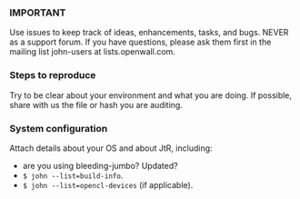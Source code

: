 ### IMPORTANT
Use issues to keep track of ideas, enhancements, tasks, and bugs. NEVER as a support forum. If you have questions, please ask them first in the mailing list john-users at lists.openwall.com.

### Steps to reproduce
Try to be clear about your environment and what you are doing. If possible, share with us the file or hash you are auditing.

### System configuration
Attach details about your OS and about JtR, including:
- are you using bleeding-jumbo? Updated?
- `$ john --list=build-info`.
- `$ john --list=opencl-devices` (if applicable).
